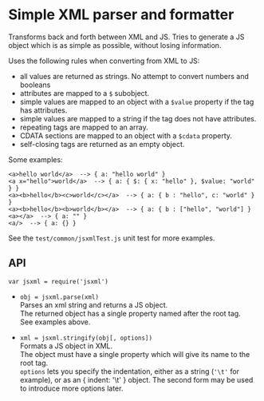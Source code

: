 
# Simple XML parser and formatter

Transforms back and forth between XML and JS.
Tries to generate a JS object which is as simple as possible, without losing information.

Uses the following rules when converting from XML to JS:
* all values are returned as strings. No attempt to convert numbers and booleans
* attributes are mapped to a `$` subobject.
* simple values are mapped to an object with a `$value` property if the tag has attributes. 
* simple values are mapped to a string if the tag does not have attributes.
* repeating tags are mapped to an array.
* CDATA sections are mapped to an object with a `$cdata` property.
* self-closing tags are returned as an empty object.

Some examples:

```
<a>hello world</a>  --> { a: "hello world" }
<a x="hello">world</a>  --> { a: { $: { x: "hello" }, $value: "world" } }
<a><b>hello</b><c>world</c></a>  --> { a: { b : "hello", c: "world" } }
<a><b>hello</b><b>world</b></a>  --> { a: { b : ["hello", "world"] }
<a></a>  --> { a: "" }
<a/>  --> { a: {} }
```

See the `test/common/jsxmlTest.js` unit test for more examples.

## API

`var jsxml = require('jsxml')`  

* `obj = jsxml.parse(xml)`  
  Parses an xml string and returns a JS object.  
  The returned object has a single property named after the root tag.  
  See examples above.

* `xml = jsxml.stringify(obj[, options])`  
  Formats a JS object in XML.  
  The object must have a single property which will give its name to the root tag.  
  `options` lets you specify the indentation, either as a string (`'\t'` for example),
  or as an { indent: '\t' } object. The second form may be used to introduce more options later.
